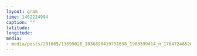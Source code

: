 ```yaml
---
layout: gram
time: 1462224994
caption: ""
latitude: 
longitude: 
media:
- media/posts/201605/13099020_1036898419731698_1903399414_n_17847246520099939.jpg
---
```

